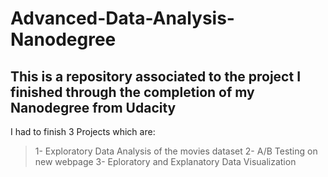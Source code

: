 # Advanced-Data-Analysis-Nanodegree

## This is a repository associated to the project I finished through the completion of my Nanodegree from Udacity

I had to finish 3 Projects which are:
> 1- Exploratory Data Analysis of the movies dataset
> 2- A/B Testing on new webpage
> 3- Eploratory and Explanatory Data Visualization
